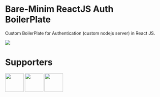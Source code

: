 # Bare-Minim ReactJS Auth BoilerPlate

Custom BoilerPlate for Authentication (custom nodejs server) in React JS.

[![](https://img.shields.io/badge/Donate-Jupyter?style=for-the-badge)](https://razorpay.webug.space/TarunTomar122/ReactJS-Auth-Boilerplate)

# Supporters

  <img src="https://avatars2.githubusercontent.com/u/54112921?v=4" width="60" height="60"/>  [<img src="https://avatars2.githubusercontent.com/u/54112921?v=4" width="60" height="60"/>](https://github.com/TarunTomar122)  [<img src="https://avatars2.githubusercontent.com/u/54112921?v=4" width="60" height="60"/>](https://github.com/TarunTomar122)